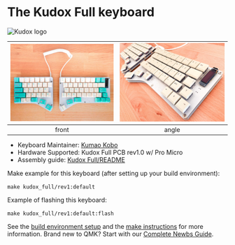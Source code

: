 # The Kudox Full keyboard

![Kudox logo](https://raw.githubusercontent.com/kumaokobo/kudox-keyboard/master/img/kudox.png)

![Kudox Full image2](https://raw.githubusercontent.com/kumaokobo/kudox-keyboard/master/img/kudox-full-image2.jpg) | ![Kudox Full image1](https://raw.githubusercontent.com/kumaokobo/kudox-keyboard/master/img/kudox-full-image1.jpg)
:----:|:-----:
 front | angle

- Keyboard Maintainer: [Kumao Kobo](https://github.com/kumaokobo)  
- Hardware Supported: Kudox Full PCB rev1.0 w/ Pro Micro  
- Assembly guide: [Kudox Full/README](https://github.com/kumaokobo/kudox-keyboard/blob/master/kudox-full/README.md)

Make example for this keyboard (after setting up your build environment):

    make kudox_full/rev1:default


Example of flashing this keyboard:

    make kudox_full/rev1:default:flash

See the [build environment setup](https://docs.qmk.fm/#/getting_started_build_tools) and the [make instructions](https://docs.qmk.fm/#/getting_started_make_guide) for more information. Brand new to QMK? Start with our [Complete Newbs Guide](https://docs.qmk.fm/#/newbs).
